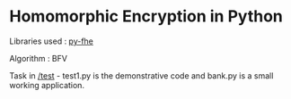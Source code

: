 # Homomorphic Encryption in Python
Libraries used : [py-fhe](https://github.com/sarojaerabelli/py-fhe)

Algorithm : BFV

Task in [/test](https://github.com/venky-01/test/tree/main/test) - test1.py is the demonstrative code and bank.py is a small working application.

